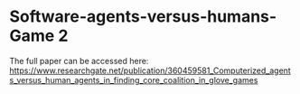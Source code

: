 # Software-agents-versus-humans-Game 2
The full paper can be accessed here: 
https://www.researchgate.net/publication/360459581_Computerized_agents_versus_human_agents_in_finding_core_coalition_in_glove_games
